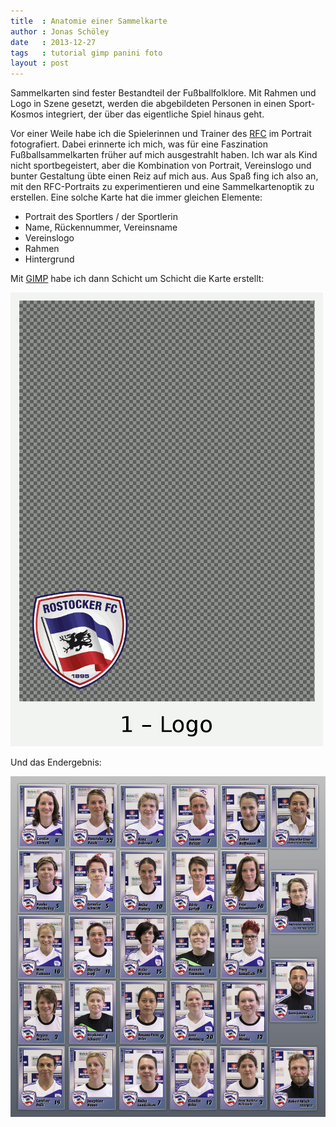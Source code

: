 ```yaml
---
title  : Anatomie einer Sammelkarte
author : Jonas Schöley
date   : 2013-12-27
tags   : tutorial gimp panini foto
layout : post
---
```


Sammelkarten sind fester Bestandteil der Fußballfolklore. Mit Rahmen und Logo in Szene gesetzt, werden die abgebildeten Personen in einen Sport-Kosmos integriert, der über das eigentliche Spiel hinaus geht.

Vor einer Weile habe ich die Spielerinnen und Trainer des [RFC](https://www.facebook.com/RFC.Frauen) im Portrait fotografiert. Dabei erinnerte ich mich, was für eine Faszination Fußballsammelkarten früher auf mich ausgestrahlt haben. Ich war als Kind nicht sportbegeistert, aber die Kombination von Portrait, Vereinslogo und bunter Gestaltung übte einen Reiz auf mich aus. 
Aus Spaß fing ich also an, mit den RFC-Portraits zu experimentieren und
eine Sammelkartenoptik zu erstellen. Eine solche Karte hat die immer
gleichen Elemente:

  - Portrait des Sportlers / der Sportlerin
  - Name, Rückennummer, Vereinsname
  - Vereinslogo
  - Rahmen
  - Hintergrund

Mit [GIMP](http://www.gimp.org/) habe ich dann Schicht um Schicht die Karte erstellt:

![](/assets/2013-12-27-anatomie_einer_sammelkarte/anatomie_sammelkarte1.gif)

Und das Endergebnis:

![](/assets/2013-12-27-anatomie_einer_sammelkarte/rfc_frauen_13141.jpg)